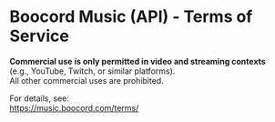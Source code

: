 # Boocord Music (API) - Terms of Service

**Commercial use is only permitted in video and streaming contexts**  
(e.g., YouTube, Twitch, or similar platforms).  
All other commercial uses are prohibited.

For details, see:  
https://music.boocord.com/terms/
